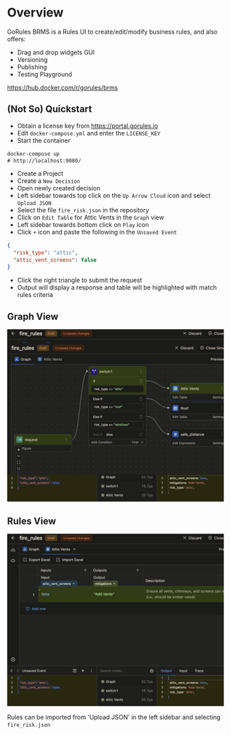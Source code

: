 # Overview
GoRules BRMS is a Rules UI to create/edit/modify business rules, and also offers:
* Drag and drop widgets GUI
* Versioning
* Publishing
* Testing Playground

https://hub.docker.com/r/gorules/brms

## (Not So) Quickstart
* Obtain a license key from https://portal.gorules.io
* Edit `docker-compose.yml` and enter the `LICENSE_KEY`
* Start the container
```shell
docker-compose up
# http://localhost:9080/
```
* Create a Project
* Create a `New Decision`
* Open newly created decision
* Left sidebar towards top click on the `Up Arrow Cloud` icon and select `Upload JSON`
* Select the file `fire_risk.json` in the repository
* Click on `Edit Table` for Attic Vents in the `Graph` view
* Left sidebar towards bottom click on `Play` icon
* Click `+` icon and paste the following in the `Unsaved Event`
```json
{
  "risk_type": "attic",
  "attic_vent_screens": false
}
```
* Click the right triangle to submit the request
* Output will display a response and table will be highlighted with match rules criteria

## Graph View
![Graph View](images/graph-editor.png)

## Rules View
![Rules View](images/rules-editor.png)

Rules can be imported from 'Upload JSON' in the left sidebar and selecting `fire_risk.json`
